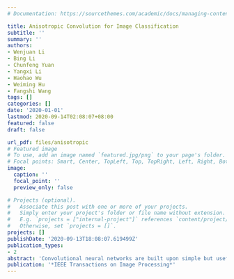 ```yaml
---
# Documentation: https://sourcethemes.com/academic/docs/managing-content/

title: Anisotropic Convolution for Image Classification
subtitle: ''
summary: ''
authors:
- Wenjuan Li
- Bing Li
- Chunfeng Yuan
- Yangxi Li
- Haohao Wu
- Weiming Hu
- Fangshi Wang
tags: []
categories: []
date: '2020-01-01'
lastmod: 2020-09-14T02:08:07+08:00
featured: false
draft: false

url_pdf: files/anisotropic
# Featured image
# To use, add an image named `featured.jpg/png` to your page's folder.
# Focal points: Smart, Center, TopLeft, Top, TopRight, Left, Right, BottomLeft, Bottom, BottomRight.
image:
  caption: ''
  focal_point: ''
  preview_only: false

# Projects (optional).
#   Associate this post with one or more of your projects.
#   Simply enter your project's folder or file name without extension.
#   E.g. `projects = ["internal-project"]` references `content/project/deep-learning/index.md`.
#   Otherwise, set `projects = []`.
projects: []
publishDate: '2020-09-13T18:08:07.619499Z'
publication_types:
- 2
abstract: 'Convolutional neural networks are built upon simple but useful convolution modules. The traditional convolution has a limitation on feature extraction and object localization due to its fixed scale and geometric structure. Besides, the loss of spatial information also restricts the networks performance and depth. To overcome these limitations, this paper proposes a novel anisotropic convolution by adding a scale factor and a shape factor into the traditional convolution. The anisotropic convolution augments the receptive fields flexibly and dynamically depending on the valid sizes of objects. In addition, the anisotropic convolution is a generalized convolution. The traditional convolution, dilated convolution and deformable convolution can be viewed as its special cases. Furthermore, in order to improve the training efficiency and avoid falling into a local optimum, this paper introduces a simplified implementation of the anisotropic convolution. The anisotropic convolution can be applied to arbitrary convolutional networks and the enhanced networks are called ACNs (anisotropic convolutional networks). Experimental results show that ACNs achieve better performance than many state-of-the-art methods and the baseline networks in tasks of image classification and object localization, especially in classification task of tiny images.'
publication: '*IEEE Transactions on Image Processing*'
---
```

